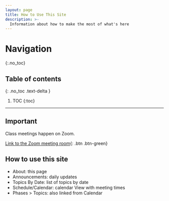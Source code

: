 ```yaml
---
layout: page
title: How to Use This Site
description: >-
  Information about how to make the most of what's here
---
```


# Navigation
{:.no_toc}

## Table of contents
{: .no_toc .text-delta }

1. TOC
{:toc}

---


## Important

Class meetings happen on Zoom.

[Link to the Zoom meeting room](http://example.com/){: .btn .btn-green}

## How to use this site

- About: this page
- Announcements: daily updates
- Topics By Date: list of topics by date
- Schedule/Calendar: calendar View with meeting times
- Phases > Topics: also linked from Calendar
